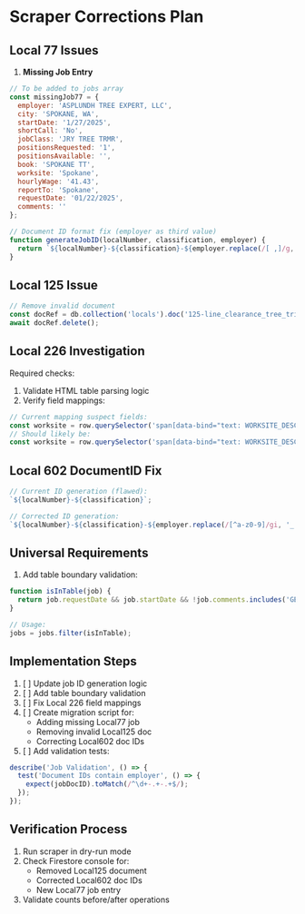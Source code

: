 # Scraper Corrections Plan

## Local 77 Issues

1. **Missing Job Entry**

```javascript
// To be added to jobs array
const missingJob77 = {
  employer: 'ASPLUNDH TREE EXPERT, LLC',
  city: 'SPOKANE, WA',
  startDate: '1/27/2025',
  shortCall: 'No',
  jobClass: 'JRY TREE TRMR',
  positionsRequested: '1',
  positionsAvailable: '',
  book: 'SPOKANE TT',
  worksite: 'Spokane',
  hourlyWage: '41.43',
  reportTo: 'Spokane', 
  requestDate: '01/22/2025',
  comments: ''
};

// Document ID format fix (employer as third value)
function generateJobID(localNumber, classification, employer) {
  return `${localNumber}-${classification}-${employer.replace(/[ ,]/g,'_')}`;
}
```

## Local 125 Issue

```javascript
// Remove invalid document
const docRef = db.collection('locals').doc('125-line_clearance_tree_trimming-STORM_CALLS');
await docRef.delete();
```

## Local 226 Investigation

Required checks:

1. Validate HTML table parsing logic
2. Verify field mappings:

```javascript
// Current mapping suspect fields:
const worksite = row.querySelector('span[data-bind="text: WORKSITE_DESC"]'); // Might be incorrect binding
// Should likely be:
const worksite = row.querySelector('span[data-bind="text: WORKSITE_DESCRIPTION"]');
```

## Local 602 DocumentID Fix

```javascript
// Current ID generation (flawed):
`${localNumber}-${classification}`;

// Corrected ID generation:
`${localNumber}-${classification}-${employer.replace(/[^a-z0-9]/gi, '_')}`; 
```

## Universal Requirements

1. Add table boundary validation:

```javascript
function isInTable(job) {
  return job.requestDate && job.startDate && !job.comments.includes('GENERATED');
}

// Usage:
jobs = jobs.filter(isInTable);
```

## Implementation Steps

1. [ ] Update job ID generation logic
2. [ ] Add table boundary validation
3. [ ] Fix Local 226 field mappings
4. [ ] Create migration script for:
   - Adding missing Local77 job
   - Removing invalid Local125 doc
   - Correcting Local602 doc IDs
5. [ ] Add validation tests:

```javascript
describe('Job Validation', () => {
  test('Document IDs contain employer', () => {
    expect(jobDocID).toMatch(/^\d+-.+-.+$/);
  });
});
```

## Verification Process

1. Run scraper in dry-run mode
2. Check Firestore console for:
   - Removed Local125 document
   - Corrected Local602 doc IDs
   - New Local77 job entry
3. Validate counts before/after operations
